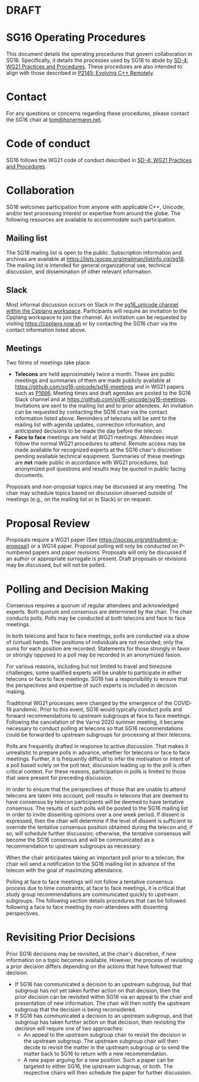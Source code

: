 # **DRAFT**

# SG16 Operating Procedures

This document details the operating procedures that govern collaboration in SG16.  Specifically, it details
the processes used by SG16 to abide by
[SD-4: WG21 Practices and Procedures](https://isocpp.org/std/standing-documents/sd-4-wg21-practices-and-procedures).
These procedures are also intended to align with those described in
[P2145: Evolving C++ Remotely](https://wg21.link/p2145).

# Contact

For any questions or concerns regarding these procedures, please contact the SG16 chair at tom@honermann.net.

# Code of conduct

SG16 follows the WG21 code of conduct described in
[SD-4: WG21 Practices and Procedures](https://isocpp.org/std/standing-documents/sd-4-wg21-practices-and-procedures#code-of-conduct).

# Collaboration

SG16 welcomes participation from anyone with applicable C++, Unicode, and/or text processing interest
or expertise from around the globe.  The following resources are available to accommodate such
participation.

## Mailing list

The SG16 mailing list is open to the public.  Subscription information and archives are available at
https://lists.isocpp.org/mailman/listinfo.cgi/sg16.  The mailing list is intended for general
organizational use, technical discussion, and dissemination of other relevant information.

## Slack

Most informal discussion occurs on Slack in the
[sg16_unicode channel within the Cpplang workspace](https://cpplang.slack.com/messages/sg16_unicode).
Participants will require an invitation to the Cpplang workspace to join the channel.  An invitation
can be requested by visiting https://cpplang.now.sh or by contacting the SG16 chair via the contact
information listed above.

## Meetings

Two forms of meetings take place:
- **Telecons** are held approximately twice a month.  These are public meetings and summaries of them are
  made publicly available at https://github.com/sg16-unicode/sg16-meetings and in WG21 papers such as
  [P1666](https://wg21.link/p1666).  Meeting times and draft agendas are posted to the SG16 Slack channel
  and at https://github.com/sg16-unicode/sg16-meetings.  Invitations are sent to the mailing list and to
  prior attendees.  An invitation can be requested by contacting the SG16 chair via the contact information
  listed above.  Reminders of telecons will be sent to the mailing list with agenda updates, connection
  information, and anticipated decisions to be made the day before the telecon.
- **Face to face** meetings are held at WG21 meetings.  Attendees must follow the normal WG21 procedures
  to attend.  Remote access may be made available for recognized experts at the SG16 chair's discretion
  pending available technical equipment.  Summaries of these meetings are **not** made public in accordance
  with WG21 procedures, but anonymized poll questions and results may be quoted in public facing documents.

Proposals and non-proposal topics may be discussed at any meeting.  The chair may schedule topics based
on discussion observed outside of meetings (e.g., on the mailing list or in Slack) or on request. 

# Proposal Review

Proposals require a WG21 paper (See https://isocpp.org/std/submit-a-proposal) or a WG14 paper.  Proposal
polling will only be conducted on P-numbered papers and paper revisions.  Proposals will only be discussed
if an author or appropriate surrogate is present.  Draft proposals or revisions may be discussed, but
will not be polled.

# Polling and Decision Making

Consensus requires a quorum of regular attendees and acknowledged experts.  Both quorum and consensus are
determined by the chair.  The chair conducts polls.  Polls may be conducted at both telecons and face to
face meetings.

In both telecons and face to face meetings, polls are conducted via a show of (virtual) hands.  The
positions of individuals are not recorded; only the sums for each position are recorded.  Statements for
those strongly in favor or strongly opposed to a poll may be recorded in an anonymized fasion.

For various reasons, including but not limited to travel and timezone challenges, some qualified experts
will be unable to participate in either telecons or face to face meetings.  SG16 has a responsibility to
ensure that the perspectives and expertise of such experts is included in decision making.

Traditional WG21 processes were changed by the emergence of the COVID-19 pandemic.  Prior to this event,
SG16 would typically conduct polls and forward recommendations to upstream subgroups at face to face
meetings.  Following the cancelation of the Varna 2020 summer meeting, it became necessary to conduct
polling at telecons so that SG16 recommendations could be forwarded to upstream subgroups for processing
at their telecons.

Polls are frequently drafted in response to active discussion.  That makes it unrealistic to prepare
polls in advance, whether for telecons or face to face meetings.  Further, it is frequently difficult to
infer the motivation or intent of a poll based solely on the poll text; discussion leading up to the poll
is often critical context.  For these reasons, participation in polls is limited to those that were
present for preceding discussion.

In order to ensure that the perspectives of those that are unable to attend telecons are taken into account,
poll results in telecons that are deemed to have consensus by telecon participants will be deemed to have
tentative consensus.  The results of such polls will be posted to the SG16 mailing list in order to invite
dissenting opinions over a one week period.  If dissent is expressed, then the chair will determine if the
level of dissent is sufficient to override the tentative consensus position obtained during the telecon
and, if so, will schedule further discussion; otherwise, the tentative consensus will become the SG16
consensus and will be communicated as a recommendation to upstream subgroups as necessary.

When the chair anticipates taking an important poll prior to a telecon, the chair will send a notification
to the SG16 mailing list in advance of the telecon with the goal of maximizing attendance.

Polling at face to face meetings will not follow a tentative consensus process due to time constraints; at
face to face meetings, it is critical that study group recommendations are communicated quickly to upstream
subgroups.  The following section details procedures that can be followed following a face to face meeting
by non-attendees with dissenting perspectives.

# Revisiting Prior Decisions

Prior SG16 decisions may be revisited, at the chair's discretion, if new information on a topic becomes
available.  However, the process of revisiting a prior decision differs depending on the actions that have
followed that decision.
- If SG16 has communicated a decision to an upstream subgroup, but that subgroup has not yet taken further
  action on that decision, then the prior decision can be revisited within SG16 via an appeal to the chair
  and presentation of new information.  The chair will then notify the upstream subgroup that the decision
  is being reconsidered.
- If SG16 has communicated a decision to an upstream subgroup, and that subgroup has taken further action on
  that decision, then revisiting the decision will require one of two approaches:
  - An appeal to the upstream subgroup chair to revisit the decision in the upstream subgroup.  The upstream
    subgroup chair will then decide to revisit the matter in the upstream subgroup or to send the
    matter back to SG16 to return with a new recommendation.
  - A new paper arguing for a new position.  Such a paper can be targeted to either SG16, the upstream
    subgroup, or both.  The respective chairs will then schedule the paper for further discussion.
